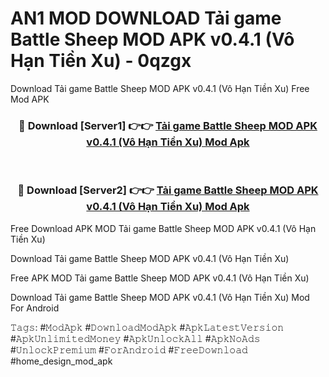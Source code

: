 # AN1 MOD DOWNLOAD Tải game Battle Sheep MOD APK v0.4.1 (Vô Hạn Tiền Xu) - 0qzgx
Download Tải game Battle Sheep MOD APK v0.4.1 (Vô Hạn Tiền Xu) Free Mod APK

<div align="center">
<h3>🔴 Download [Server1] 👉👉 <a href="https://apk-comot.site?title=Tải_game_Battle_Sheep_MOD_APK_v0.4.1_(Vô_Hạn_Tiền_Xu)">Tải game Battle Sheep MOD APK v0.4.1 (Vô Hạn Tiền Xu) Mod Apk</a></h3><br>

<h3>🔴 Download [Server2] 👉👉 <a href="https://apk-comot.site?title=Tải_game_Battle_Sheep_MOD_APK_v0.4.1_(Vô_Hạn_Tiền_Xu)">Tải game Battle Sheep MOD APK v0.4.1 (Vô Hạn Tiền Xu) Mod Apk</a></h3>
</div>


Free Download APK MOD Tải game Battle Sheep MOD APK v0.4.1 (Vô Hạn Tiền Xu)

Download Tải game Battle Sheep MOD APK v0.4.1 (Vô Hạn Tiền Xu) 

Free APK MOD Tải game Battle Sheep MOD APK v0.4.1 (Vô Hạn Tiền Xu) 

Download Tải game Battle Sheep MOD APK v0.4.1 (Vô Hạn Tiền Xu) Mod For Android

𝚃𝚊𝚐𝚜: #𝙼𝚘𝚍𝙰𝚙𝚔 #𝙳𝚘𝚠𝚗𝚕𝚘𝚊𝚍𝙼𝚘𝚍𝙰𝚙𝚔 #𝙰𝚙𝚔𝙻𝚊𝚝𝚎𝚜𝚝𝚅𝚎𝚛𝚜𝚒𝚘𝚗 #𝙰𝚙𝚔𝚄𝚗𝚕𝚒𝚖𝚒𝚝𝚎𝚍𝙼𝚘𝚗𝚎𝚢 #𝙰𝚙𝚔𝚄𝚗𝚕𝚘𝚌𝚔𝙰𝚕𝚕 #𝙰𝚙𝚔𝙽𝚘𝙰𝚍𝚜 #𝚄𝚗𝚕𝚘𝚌𝚔𝙿𝚛𝚎𝚖𝚒𝚞𝚖 #𝙵𝚘𝚛𝙰𝚗𝚍𝚛𝚘𝚒𝚍 #𝙵𝚛𝚎𝚎𝙳𝚘𝚠𝚗𝚕𝚘𝚊𝚍 #home_design_mod_apk
